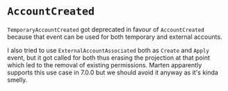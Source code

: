 # `AccountCreated`

`TemporaryAccountCreated` got deprecated in favour of `AccountCreated` because that event can be used for both temporary and external accounts.

I also tried to use `ExternalAccountAssociated` both as `Create` and `Apply` event, but it got called for both thus erasing the projection at that point which led to the removal of existing permissions.
Marten apparently supports this use case in 7.0.0 but we should avoid it anyway as it's kinda smelly.
